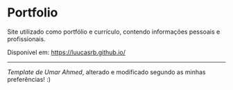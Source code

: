 # Portfolio

Site utilizado como portfólio e currículo, contendo informações pessoais e profissionais. 

Disponível em: https://luucasrb.github.io/

---
*Template de Umar Ahmed*, alterado e modificado segundo as minhas preferências! :)